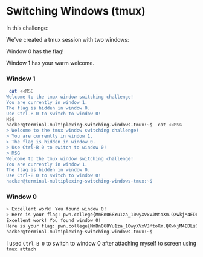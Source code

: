 # Switching Windows (tmux)
In this challenge:

We've created a tmux session with two windows:

Window 0 has the flag!

Window 1 has your warm welcome.
### Window 1
```bash
 cat <<MSG
Welcome to the tmux window switching challenge!
You are currently in window 1.
The flag is hidden in window 0.
Use Ctrl-B 0 to switch to window 0!
MSG
hacker@terminal-multiplexing~switching-windows-tmux:~$  cat <<MSG
> Welcome to the tmux window switching challenge!
> You are currently in window 1.
> The flag is hidden in window 0.
> Use Ctrl-B 0 to switch to window 0!
> MSG
Welcome to the tmux window switching challenge!
You are currently in window 1.
The flag is hidden in window 0.
Use Ctrl-B 0 to switch to window 0!
hacker@terminal-multiplexing~switching-windows-tmux:~$
```
### Window 0
```bash
> Excellent work! You found window 0!
> Here is your flag: pwn.college{MmBn068Yu1za_10wyXVxVJMtoXm.QXwkjM4EDLzQjN1czW}> MSG
Excellent work! You found window 0!
Here is your flag: pwn.college{MmBn068Yu1za_10wyXVxVJMtoXm.QXwkjM4EDLzQjN1czW}
hacker@terminal-multiplexing~switching-windows-tmux:~$
```

I used `Ctrl-B 0` to switch to window 0 after attaching myself to screen using `tmux attach`

